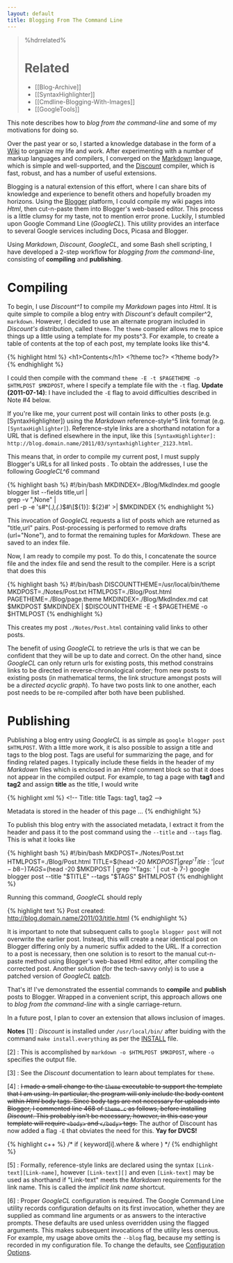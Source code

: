 ```yaml
---
layout: default
title: Blogging From The Command Line
---
```


<!--
Title: Blogging-From-The-Command-Line
Timestamp: 2011-04-14 01:29:30 +0000
Last Accessed: 2001-01-01 02:01:01 +0000
Times Accessed: 0
Tags: CmdLine, Markdown, Discount, GoogleCL, Bash, SyntaxHighlighter
Metadata: 
-->

>%hdrrelated%
># Related
> * [[Blog-Archive]]
> * [[SyntaxHighlighter]]
> * [[Cmdline-Blogging-With-Images]]
> * [[GoogleTools]]

<!--
Title: Blogging-From-The-Command-Line
-->

This note describes how to _blog from the command-line_ and some of my motivations for doing so.

Over the past year or so, I started a knowledge database in the form of a [Wiki](http://en.wikipedia.org/wiki/Wiki) to organize my life and work.  After experimenting with a number of markup languages and compilers, I converged on the [Markdown](http://daringfireball.net/projects/markdown/) language, which is simple and well-supported, and the [Discount](http://www.pell.portland.or.us/~orc/Code/discount/) compiler, which is fast, robust, and has a number of useful extensions.

Blogging is a natural extension of this effort, where I can share bits of knowledge and experience to benefit others and hopefully broaden my horizons.  Using the [Blogger](http://www.blogger.com) platform, I could compile my wiki pages into _Html_, then cut-n-paste them into Blogger's web-based editor.  This process is a little clumsy for my taste, not to mention error prone.  Luckily, I stumbled upon Google Command Line (_GoogleCL_).  This utility provides an interface to several Google services including Docs, Picasa and Blogger.

Using _Markdown_, _Discount_, _GoogleCL_, and some Bash shell scripting, I have developed a 2-step workflow for _blogging from the command-line_, consisting of **compiling** and **publishing**.

<!-- more -->

# Compiling

To begin, I use _Discount^1_ to compile my _Markdown_ pages into _Html_.  It is quite simple to compile a blog entry with _Discount's_ default compiler^2, `markdown`.  However, I decided to use an alternate program included in _Discount's_ distribution, called `theme`.  The `theme` compiler allows me to spice things up a little using a template for my posts^3.  For example, to create a table of contents at the top of each post, my template looks like this^4.

{% highlight html %}
&lt;h1&gt;Contents&lt;/h1&gt;
&lt;?theme toc?&gt;
&lt;?theme body?&gt;
{% endhighlight %}

I could then compile with the command `theme -E -t $PAGETHEME -o $HTMLPOST $MKDPOST`, where I specify a template file with the `-t` flag.  __Update (2011-07-14)__: I have included the `-E` flag to avoid difficulties described in Note #4 below.

If you're like me, your current post will contain links to other posts (e.g. [SyntaxHighlighter]) using the _Markdown_ reference-style^5 link format (e.g. `[SyntaxHighlighter]`).  Reference-style links are a shorthand notation for a URL that is defined elsewhere in the input, like this `[SyntaxHighlighter]: http://blog.domain.name/2011/03/syntaxhighlighter_2123.html`.

This means that, in order to compile my current post, I must supply Blogger's URLs for all linked posts .  To obtain the addresses, I use the following _GoogleCL^6_ command

{% highlight bash %}
#!/bin/bash
MKDINDEX=./Blog/MkdIndex.md
google blogger list --fields title,url | \
    grep -v ",None" | \
    perl -p -e 's#^(.*),(.*)$#\[${1}\]: ${2}#' >| $MKDINDEX
{% endhighlight %}

This invocation of _GoogleCL_ requests a list of posts which are returned as "title,url" pairs.  Post-processing is performed to remove drafts (url="None"), and to format the remaining tuples for _Markdown_.  These are saved to an index file.

Now, I am ready to compile my post.  To do this, I concatenate the source file and the index file and send the result to the compiler.  Here is a script that does this

{% highlight bash %}
#!/bin/bash
DISCOUNTTHEME=/usr/local/bin/theme
MKDPOST=./Notes/Post.txt
HTMLPOST=./Blog/Post.html
PAGETHEME=./Blog/page.theme
MKDINDEX=./Blog/MkdIndex.md
cat $MKDPOST $MKDINDEX | $DISCOUNTTHEME -E -t $PAGETHEME -o $HTMLPOST
{% endhighlight %}

This creates my post `./Notes/Post.html` containing valid links to other posts.

The benefit of using _GoogleCL_ to retrieve the urls is that we can be confident that they will be up to date and correct.  On the other hand, since _GoogleCL_ can only return urls for existing posts, this method constrains links to be directed in reverse-chronological order; from new posts to existing posts (in mathematical terms, the link structure amongst posts will be a _directed acyclic graph_).  To have two posts link to one another, each post needs to be re-compiled after both have been published.


# Publishing

Publishing a blog entry using _GoogleCL_ is as simple as `google blogger post $HTMLPOST`.  With a little more work, it is also possible to assign a title and tags to the blog post.  Tags are useful for summarizing the page, and for finding related pages.  I typically include these fields in the header of my _Markdown_ files which is enclosed in an _Html_ comment block so that it does not appear in the compiled output.  For example, to tag a page with **tag1** and **tag2** and assign **title** as the title, I would write

{% highlight xml %}
 &lt;!--
 Title: title
 Tags: tag1, tag2
 --&gt;

 Metadata is stored in the header of this page ...
{% endhighlight %}

To publish this blog entry with the associated metadata, I extract it from the header and pass it to the post command using the `--title` and `--tags` flag.  This is what it looks like

{% highlight bash %}
#!/bin/bash
MKDPOST=./Notes/Post.txt
HTMLPOST=./Blog/Post.html
TITLE=$(head -20 $MKDPOST | grep '^Title: ' | cut -b 8-)
TAGS=$(head -20 $MKDPOST | grep '^Tags: ' | cut -b 7-)
google blogger post --title "$TITLE" --tags "$TAGS" $HTMLPOST
{% endhighlight %}

Running this command, _GoogleCL_ should reply

{% highlight text %}
Post created: http://blog.domain.name/2011/03/title.html
{% endhighlight %}

It is important to note that subsequent calls to `google blogger post` will not overwrite the earlier post.  Instead, this will create a near identical post on Blogger differing only by a numeric suffix added to the URL.  If a correction to a post is necessary, then one solution is to resort to the manual cut-n-paste method using Blogger's web-based Html editor, after compiling the corrected post.  Another solution (for the tech-savvy only) is to use a patched version of _GoogleCL_ [patch](http://code.google.com/p/googlecl/issues/detail?id=260).

That's it!  I've demonstrated the essential commands to **compile** and **publish** posts to Blogger.  Wrapped in a convenient script, this approach allows one to _blog from the command-line_ with a single carriage-return.

In a future post, I plan to cover an extension that allows inclusion of images.


__Notes__
[1]
: _Discount_ is installed under `/usr/local/bin/` after buiding with the command `make install.everything` as per the [INSTALL](https://github.com/Orc/discount/blob/master/INSTALL) file.

[2]
: This is accomplished by `markdown -o $HTMLPOST $MKDPOST`, where `-o` specifies the output file.

[3]
: See the _Discount_ documentation to learn about templates for `theme`.

[4]
: ~~I made a small change to the `theme` executable to support the template that I am using.  In particular, the program will only include the body content within _Html_ body tags.  Since body tags are not necessary for uploads into Blogger, I commented line 468 of `theme.c` as follows, before installing _Discount_.  This probably isn't be necessary, however, in this case your template will require `<body>` and `</body>` tags.~~  The author of Discount has now added a flag `-E` that obviates the need for this.  **Yay for DVCS!**

{% highlight c++ %}
/* if ( keyword[i].where & where ) */
{% endhighlight %}

[5]
: Formally, reference-style links are declared using the syntax `[Link-text][Link-name]`, however `[Link-text][]` and even `[Link-text]` may be used as shorthand if "Link-text" meets the _Markdown_ requirements for the link name.  This is called the _implicit link name_ shortcut.

[6]
: Proper _GoogleCL_ configuration is required.  The Google Command Line utility records configuration defaults on its first invocation, whether they are supplied as command line arguments or as answers to the interactive prompts.  These defaults are used unless overridden using the flagged arguments.  This makes subsequent invocations of the utility less onerous.  For example, my usage above omits the `--blog` flag, because my setting is recorded in my configuration file.  To change the defaults, see [Configuration Options](http://code.google.com/p/googlecl/wiki/ConfigurationOptions).



